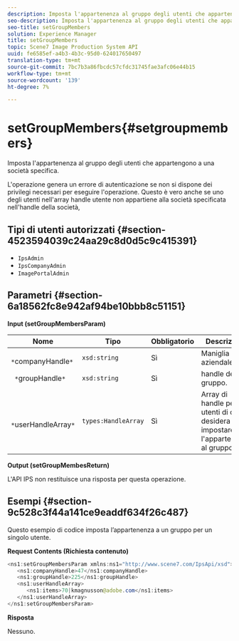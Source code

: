 ```yaml
---
description: Imposta l'appartenenza al gruppo degli utenti che appartengono a una società specifica.
seo-description: Imposta l'appartenenza al gruppo degli utenti che appartengono a una società specifica.
seo-title: setGroupMembers
solution: Experience Manager
title: setGroupMembers
topic: Scene7 Image Production System API
uuid: fe6585ef-a4b3-4b3c-95d0-624017650497
translation-type: tm+mt
source-git-commit: 7bc7b3a86fbcdc57cfdc31745fae3afc06e44b15
workflow-type: tm+mt
source-wordcount: '139'
ht-degree: 7%

---
```



# setGroupMembers{#setgroupmembers}

Imposta l&#39;appartenenza al gruppo degli utenti che appartengono a una società specifica.

L&#39;operazione genera un errore di autenticazione se non si dispone dei privilegi necessari per eseguire l&#39;operazione. Questo è vero anche se uno degli utenti nell&#39;array handle utente non appartiene alla società specificata nell&#39;handle della società,

## Tipi di utenti autorizzati {#section-4523594039c24aa29c8d0d5c9c415391}

* `IpsAdmin`
* `IpsCompanyAdmin`
* `ImagePortalAdmin`

## Parametri {#section-6a18562fc8e942af94be10bbb8c51151}

**Input (setGroupMembersParam)**

| Nome | Tipo | Obbligatorio | Descrizione |
|---|---|---|---|
| ` *`companyHandle`*` | `xsd:string` | Sì | Maniglia aziendale. |
| ` *`groupHandle`*` | `xsd:string` | Sì | handle del gruppo. |
| ` *`userHandleArray`*` | `types:HandleArray` | Sì | Array di handle per gli utenti di cui si desidera impostare l&#39;appartenenza al gruppo. |

**Output (setGroupMembesReturn)**

L&#39;API IPS non restituisce una risposta per questa operazione.

## Esempi {#section-9c528c3f44a141ce9eaddf634f26c487}

Questo esempio di codice imposta l’appartenenza a un gruppo per un singolo utente.

**Request Contents (Richiesta contenuto)**

```java
<ns1:setGroupMembersParam xmlns:ns1="http://www.scene7.com/IpsApi/xsd">
   <ns1:companyHandle>47</ns1:companyHandle>
   <ns1:groupHandle>225</ns1:groupHandle>
   <ns1:userHandleArray>
      <ns1:items>70|kmagnusson@adobe.com</ns1:items>
   </ns1:userHandleArray>
</ns1:setGroupMembersParam>
```

**Risposta**

Nessuno.
